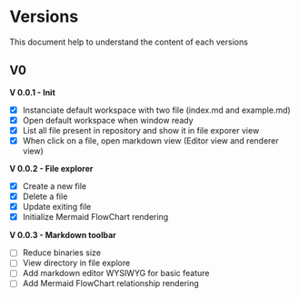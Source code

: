 # Versions

This document help to understand the content of each versions

## V0

**V 0.0.1 - Init**

- [x] Instanciate default workspace with two file (index.md and example.md)
- [x] Open default workspace when window ready
- [x] List all file present in repository and show it in file exporer view
- [x] When click on a file, open markdown view (Editor view and renderer view)

**V 0.0.2 - File explorer**

- [x] Create a new file
- [x] Delete a file
- [x] Update exiting file
- [x] Initialize Mermaid FlowChart rendering

**V 0.0.3 - Markdown toolbar**

- [ ] Reduce binaries size
- [ ] View directory in file explore
- [ ] Add markdown editor WYSIWYG for basic feature
- [ ] Add Mermaid FlowChart relationship rendering